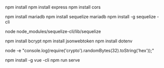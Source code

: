 npm install
npm install express
npm install cors

npm install mariadb
npm install sequelize mariadb
npm install -g sequelize -cli

node node_modules/sequelize-cli/lib/sequelize

npm install bcrypt
npm install jsonwebtoken
npm install dotenv

node -e "console.log(require('crypto').randomBytes(32).toString('hex'));"

npm install -g vue -cli
npm run serve

